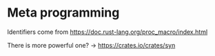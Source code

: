 # Meta programming

Identifiers come from <https://doc.rust-lang.org/proc_macro/index.html>

There is more powerful one? -> <https://crates.io/crates/syn>
